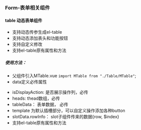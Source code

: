 ### Form-表单相关组件
#### table 动态表单组件
- 支持动态传参生成el-table
- 支持动态添加表头和功能按钮
- 支持自定义修改
- 支持el-table原有属性和方法
##### 使用方法：
* 父组件引入MTable.vue `import MTable from "./Table/MTable"`;
* data定义必传属性
- isDisplayAction: 是否展示操作列，必传
- heads:           thead数组，必传
- tableData：      表单数据， 必传
- template         为默认插槽部分，可以自定义操作添加各种button
- slotData.rowInfo： slot子组件传来的数据{row, $index}
- 支持el-table原有属性和方法